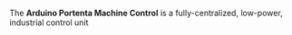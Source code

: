 The **Arduino Portenta Machine Control** is a fully-centralized, low-power, industrial control unit
